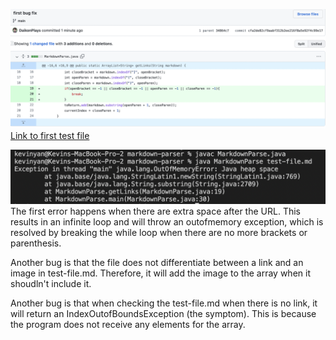 ![Image](codediff1.png) 
[Link to first test file](https://github.com/DaikonPlays/markdown-parser/blob/main/test-file.md)

![Image](1stbug.png)
The first error happens when there are extra space after the URL. This results in an infinite loop and will throw an outofmemory exception, which is resolved by breaking the while loop when there are no more brackets or parenthesis.

Another bug is that the file does not differentiate between a link and an image in test-file.md. Therefore, it will add the image to the array when it shoudln't include it.

Another bug is that when checking the test-file.md when there is no link, it will return an IndexOutofBoundsException (the symptom). This is because the program does not receive any elements for the array.